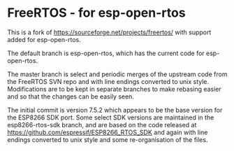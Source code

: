 # FreeRTOS - for esp-open-rtos

This is a fork of https://sourceforge.net/projects/freertos/ with support
added for esp-open-rtos.

The default branch is esp-open-rtos, which has the current code for
esp-open-rtos.

The master branch is select and periodic merges of the upstream code
from the FreeRTOS SVN repo and with line endings converted to unix
style. Modifications are to be kept in separate branches to make
rebasing easier and so that the changes can be easily seen.

The initial commit is version 7.5.2 which appears to be the base
version for the ESP8266 SDK port. Some select SDK versions are
maintained in the esp8266-rtos-sdk branch, and are based on the code
released at https://github.com/espressif/ESP8266_RTOS_SDK and again
with line endings converted to unix style and some re-organisation of
the files.
